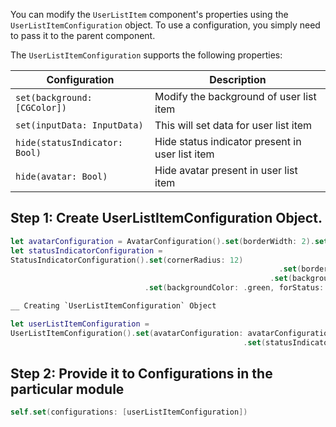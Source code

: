 You can modify the `UserListItem` component's properties using the `UserListItemConfiguration` object. To use a configuration, you simply need to pass it to the parent component.

The `UserListItemConfiguration` supports the following properties:

| Configuration | Description | 
| ---- | ---- | 
| `set(background: [CGColor])` | Modify the background of user list item | 
| `set(inputData: InputData)` | This will set data for user list item | 
| `hide(statusIndicator: Bool)` | Hide status indicator present in user list item | 
| `hide(avatar: Bool)` | Hide avatar present in user list item | 


## Step 1: Create UserListItemConfiguration Object.

```swift
let avatarConfiguration = AvatarConfiguration().set(borderWidth: 2).set(cornerRadius: 15)
let statusIndicatorConfiguration = 
StatusIndicatorConfiguration().set(cornerRadius: 12)
															.set(borderWidth: 2)
														  .set(backgroundColor: .red, forStatus: .offline)
                              .set(backgroundColor: .green, forStatus: .online)

__ Creating `UserListItemConfiguration` Object

let userListItemConfiguration = 
UserListItemConfiguration().set(avatarConfiguration: avatarConfiguration)
													.set(statusIndicatorConfiguration: statusIndicatorConfiguration)
```



## Step 2: Provide it to Configurations in the particular module

```swift
self.set(configurations: [userListItemConfiguration])
```

